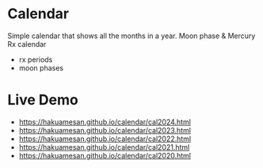 # Calendar 

Simple calendar that shows all the months in a year. 
Moon phase & Mercury Rx calendar

- rx periods 
- moon phases

# Live Demo
- https://hakuamesan.github.io/calendar/cal2024.html
- https://hakuamesan.github.io/calendar/cal2023.html
- https://hakuamesan.github.io/calendar/cal2022.html
- https://hakuamesan.github.io/calendar/cal2021.html
- https://hakuamesan.github.io/calendar/cal2020.html
